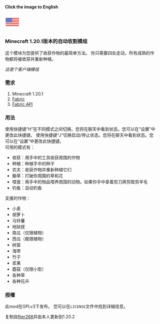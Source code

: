 #### Click the image to English
<a href=Readme_en.md><img src=".github/icon/USA.png"></a>
### Minecraft 1.20.1版本的自动收割模组
这个模块为您提供了收获作物的最简单方法。
你只需要四处走动，所有成熟的作物都将被收获并重新种植。

*这是个客户端模组*

### 需求
1. Minecraft 1.20.1
2. [Fabric](https://fabricmc.net/wiki/install)
3. [Fabric API](https://www.curseforge.com/minecraft/mc-mods/fabric-api)

### 用法
使用快捷键“H”在不同模式之间切换。您将在聊天中看到状态。您可以在“设置”中更改此快捷键。
使用快捷键“J”切换启动/停止状态。您将在聊天中看到状态。您可以在“设置”中更改此快捷键。  
可用的模式有：  

 - 收获：用手中的工具收获周围的作物
 - 种植：种植手中的种子
 - 农夫：收获作物并重新种植它们
 - 鋤草：打破你周围的草和花
 - 喂食：用手中的物品喂养周围的动物。如果你手中拿着剪刀將剪取剪羊毛
 - 钓鱼：自动钓鱼

支援的作物：

 - 小麦
 - 胡萝卜
 - 马铃薯
 - 地狱疣
 - 南瓜（仅限植物）
 - 西瓜（极限植物）
 - 树苗
 - 海带
 - 竹子
 - 浆果
 - 蘑菇（仅限小型）
 - 各种草
 - 各种花卉

### 授權
此mod在GPLv3下发布。
您可以在`LICENSE`文件中找到详細信息。

复制自[flier268](https://github.com/flier268/AutoHarvestMod)并由本人更新到1.20.2